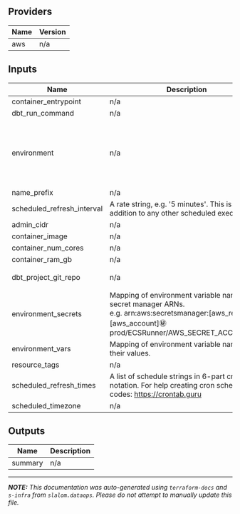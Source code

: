 ## Providers

| Name | Version |
|------|---------|
| aws | n/a |

## Inputs

| Name | Description | Type | Default | Required |
|------|-------------|------|---------|:-----:|
| container\_entrypoint | n/a | `any` | n/a | yes |
| dbt\_run\_command | n/a | `string` | n/a | yes |
| environment | n/a | <pre>object({<br>    vpc_id          = string<br>    aws_region      = string<br>    public_subnets  = list(string)<br>    private_subnets = list(string)<br>  })</pre> | n/a | yes |
| name\_prefix | n/a | `string` | n/a | yes |
| scheduled\_refresh\_interval | A rate string, e.g. '5 minutes'. This is in addition to any other scheduled executions. | `string` | n/a | yes |
| admin\_cidr | n/a | `list` | `[]` | no |
| container\_image | n/a | `string` | `"slalomggp/dataops"` | no |
| container\_num\_cores | n/a | `number` | `4` | no |
| container\_ram\_gb | n/a | `number` | `16` | no |
| dbt\_project\_git\_repo | n/a | `string` | `"git+https://github.com/slalom-ggp/dataops-project-template.git"` | no |
| environment\_secrets | Mapping of environment variable names to secret manager ARNs.<br>e.g. arn:aws:secretsmanager:[aws\_region]:[aws\_account]:secret:prod/ECSRunner/AWS\_SECRET\_ACCESS\_KEY | `map(string)` | `{}` | no |
| environment\_vars | Mapping of environment variable names to their values. | `map(string)` | `{}` | no |
| resource\_tags | n/a | `map` | `{}` | no |
| scheduled\_refresh\_times | A list of schedule strings in 6-part cron notation. For help creating cron schedule codes: https://crontab.guru | `list(string)` | `[]` | no |
| scheduled\_timezone | n/a | `string` | `"PT"` | no |

## Outputs

| Name | Description |
|------|-------------|
| summary | n/a |

---------------------

_**NOTE:** This documentation was auto-generated using
`terraform-docs` and `s-infra` from `slalom.dataops`.
Please do not attempt to manually update this file._
